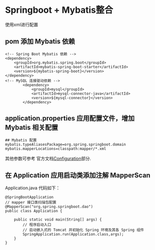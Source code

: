 # Springboot + Mybatis整合

使用xml进行配置

## pom 添加 Mybatis 依赖
```
<!-- Spring Boot Mybatis 依赖 -->
<dependency>
    <groupId>org.mybatis.spring.boot</groupId>
    <artifactId>mybatis-spring-boot-starter</artifactId>
    <version>${mybatis-spring-boot}</version>
</dependency>
<!-- MySQL 连接驱动依赖 -->
        <dependency>
            <groupId>mysql</groupId>
            <artifactId>mysql-connector-java</artifactId>
            <version>${mysql-connector}</version>
        </dependency>
```

## application.properties 应用配置文件，增加 Mybatis 相关配置
```
## Mybatis 配置
mybatis.typeAliasesPackage=org.spring.springboot.domain
mybatis.mapperLocations=classpath:mapper/*.xml
```
其他参数可参考 官方文档[Configuration](http://www.mybatis.org/spring-boot-starter/mybatis-spring-boot-autoconfigure/)部分.

## 在 Application 应用启动类添加注解 MapperScan
Application.java 代码如下：
```
@SpringBootApplication
// mapper 接口类扫描包配置
@MapperScan("org.spring.springboot.dao")
public class Application {
 
    public static void main(String[] args) {
        // 程序启动入口
        // 启动嵌入式的 Tomcat 并初始化 Spring 环境及其各 Spring 组件
        SpringApplication.run(Application.class,args);
    }
}
```